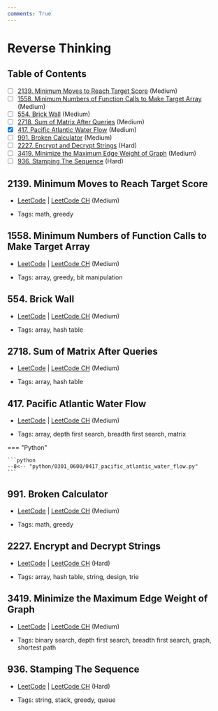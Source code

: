 ```yaml
---
comments: True
---
```


# Reverse Thinking

## Table of Contents

- [ ] [2139. Minimum Moves to Reach Target Score](https://leetcode.cn/problems/minimum-moves-to-reach-target-score/) (Medium)
- [ ] [1558. Minimum Numbers of Function Calls to Make Target Array](https://leetcode.cn/problems/minimum-numbers-of-function-calls-to-make-target-array/) (Medium)
- [ ] [554. Brick Wall](https://leetcode.cn/problems/brick-wall/) (Medium)
- [ ] [2718. Sum of Matrix After Queries](https://leetcode.cn/problems/sum-of-matrix-after-queries/) (Medium)
- [x] [417. Pacific Atlantic Water Flow](https://leetcode.cn/problems/pacific-atlantic-water-flow/) (Medium)
- [ ] [991. Broken Calculator](https://leetcode.cn/problems/broken-calculator/) (Medium)
- [ ] [2227. Encrypt and Decrypt Strings](https://leetcode.cn/problems/encrypt-and-decrypt-strings/) (Hard)
- [ ] [3419. Minimize the Maximum Edge Weight of Graph](https://leetcode.cn/problems/minimize-the-maximum-edge-weight-of-graph/) (Medium)
- [ ] [936. Stamping The Sequence](https://leetcode.cn/problems/stamping-the-sequence/) (Hard)

## 2139. Minimum Moves to Reach Target Score

-   [LeetCode](https://leetcode.com/problems/minimum-moves-to-reach-target-score/) | [LeetCode CH](https://leetcode.cn/problems/minimum-moves-to-reach-target-score/) (Medium)

-   Tags: math, greedy


## 1558. Minimum Numbers of Function Calls to Make Target Array

-   [LeetCode](https://leetcode.com/problems/minimum-numbers-of-function-calls-to-make-target-array/) | [LeetCode CH](https://leetcode.cn/problems/minimum-numbers-of-function-calls-to-make-target-array/) (Medium)

-   Tags: array, greedy, bit manipulation


## 554. Brick Wall

-   [LeetCode](https://leetcode.com/problems/brick-wall/) | [LeetCode CH](https://leetcode.cn/problems/brick-wall/) (Medium)

-   Tags: array, hash table


## 2718. Sum of Matrix After Queries

-   [LeetCode](https://leetcode.com/problems/sum-of-matrix-after-queries/) | [LeetCode CH](https://leetcode.cn/problems/sum-of-matrix-after-queries/) (Medium)

-   Tags: array, hash table


## 417. Pacific Atlantic Water Flow

-   [LeetCode](https://leetcode.com/problems/pacific-atlantic-water-flow/) | [LeetCode CH](https://leetcode.cn/problems/pacific-atlantic-water-flow/) (Medium)

-   Tags: array, depth first search, breadth first search, matrix

=== "Python"

    ```python
    --8<-- "python/0301_0600/0417_pacific_atlantic_water_flow.py"
    ```



## 991. Broken Calculator

-   [LeetCode](https://leetcode.com/problems/broken-calculator/) | [LeetCode CH](https://leetcode.cn/problems/broken-calculator/) (Medium)

-   Tags: math, greedy


## 2227. Encrypt and Decrypt Strings

-   [LeetCode](https://leetcode.com/problems/encrypt-and-decrypt-strings/) | [LeetCode CH](https://leetcode.cn/problems/encrypt-and-decrypt-strings/) (Hard)

-   Tags: array, hash table, string, design, trie


## 3419. Minimize the Maximum Edge Weight of Graph

-   [LeetCode](https://leetcode.com/problems/minimize-the-maximum-edge-weight-of-graph/) | [LeetCode CH](https://leetcode.cn/problems/minimize-the-maximum-edge-weight-of-graph/) (Medium)

-   Tags: binary search, depth first search, breadth first search, graph, shortest path


## 936. Stamping The Sequence

-   [LeetCode](https://leetcode.com/problems/stamping-the-sequence/) | [LeetCode CH](https://leetcode.cn/problems/stamping-the-sequence/) (Hard)

-   Tags: string, stack, greedy, queue
